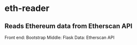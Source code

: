 # eth-reader
## Reads Ethereum data from Etherscan API
Front end: Bootstrap
Middle: Flask
Data: Etherscan API

